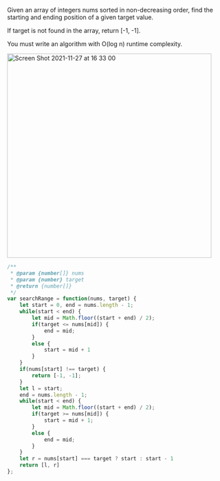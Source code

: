Given an array of integers nums sorted in non-decreasing order, find the starting and ending position of a given target value.

If target is not found in the array, return [-1, -1].

You must write an algorithm with O(log n) runtime complexity.

<img width="475" alt="Screen Shot 2021-11-27 at 16 33 00" src="https://user-images.githubusercontent.com/37787994/143723395-22842b1c-4283-4772-9cc3-3306242c14ee.png">

```js
/**
 * @param {number[]} nums
 * @param {number} target
 * @return {number[]}
 */
var searchRange = function(nums, target) {
    let start = 0, end = nums.length - 1;
    while(start < end) {
        let mid = Math.floor((start + end) / 2);
        if(target <= nums[mid]) {
            end = mid;
        }
        else {
            start = mid + 1
        }
    }
    if(nums[start] !== target) {
        return [-1, -1];
    }
    let l = start;
    end = nums.length - 1;
    while(start < end) {
        let mid = Math.floor((start + end) / 2);
        if(target >= nums[mid]) {
            start = mid + 1;
        }
        else {
            end = mid;
        }
    }
    let r = nums[start] === target ? start : start - 1
    return [l, r]
};
```
